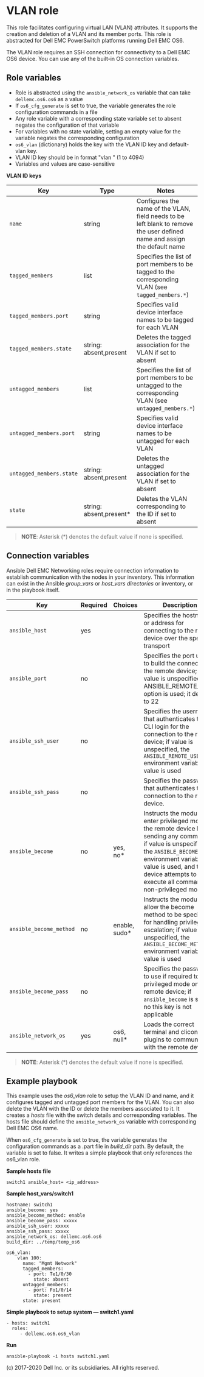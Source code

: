 VLAN role
=========

This role facilitates configuring virtual LAN (VLAN) attributes. It supports the creation and deletion of a VLAN and its member ports. This role is abstracted for Dell EMC PowerSwitch platforms running Dell EMC OS6. 

The VLAN role requires an SSH connection for connectivity to a Dell EMC OS6 device. You can use any of the built-in OS connection variables.


Role variables
--------------

- Role is abstracted using the `ansible_network_os` variable that can take `dellemc.os6.os6` as a value 
- If `os6_cfg_generate` is set to true, the variable generates the role configuration commands in a file
- Any role variable with a corresponding state variable set to absent negates the configuration of that variable
- For variables with no state variable, setting an empty value for the variable negates the corresponding configuration
- `os6_vlan` (dictionary) holds the key with the VLAN ID key and default-vlan key.
- VLAN ID key should be in format "vlan <ID>" (1 to 4094)
- Variables and values are case-sensitive


**VLAN ID keys**

| Key        | Type                      | Notes                                                   | Support               |
|------------|---------------------------|---------------------------------------------------------|-----------------------|
| ``name``             | string                        | Configures the name of the VLAN, field needs to be left blank to remove the user defined name and assign the default name                    | os6 |
| ``tagged_members``   | list         | Specifies the list of port members to be tagged to the corresponding VLAN (see ``tagged_members.*``) | os6 |
| ``tagged_members.port`` | string | Specifies valid device interface names to be tagged for each VLAN | os6 |
| ``tagged_members.state`` | string: absent,present | Deletes the tagged association for the VLAN if set to absent | os6 |
| ``untagged_members`` | list         | Specifies the list of port members to be untagged to the corresponding VLAN (see ``untagged_members.*``) | os6 |
| ``untagged_members.port`` | string | Specifies valid device interface names to be untagged for each VLAN | os6 |
| ``untagged_members.state`` | string: absent,present | Deletes the untagged association for the VLAN if set to absent | os6 |
| ``state``           | string: absent,present\*          | Deletes the VLAN corresponding to the ID if set to absent | os6 |
                                                                                                      
> **NOTE**: Asterisk (\*) denotes the default value if none is specified.

Connection variables
--------------------

Ansible Dell EMC Networking roles require connection information to establish communication with the nodes in your inventory. This information can exist in the Ansible *group_vars* or *host_vars directories* or inventory, or in the playbook itself.

| Key         | Required | Choices    | Description                                         |
|-------------|----------|------------|-----------------------------------------------------|
| ``ansible_host`` | yes      |            | Specifies the hostname or address for connecting to the remote device over the specified transport |
| ``ansible_port`` | no       |            | Specifies the port used to build the connection to the remote device; if value is unspecified, the ANSIBLE_REMOTE_PORT option is used; it defaults to 22 |
| ``ansible_ssh_user`` | no       |            | Specifies the username that authenticates the CLI login for the connection to the remote device; if value is unspecified, the `ANSIBLE_REMOTE_USER` environment variable value is used  |
| ``ansible_ssh_pass`` | no       |            | Specifies the password that authenticates the connection to the remote device.  |
| ``ansible_become`` | no       | yes, no\*   | Instructs the module to enter privileged mode on the remote device before sending any commands; if value is unspecified, the `ANSIBLE_BECOME` environment variable value is used, and the device attempts to execute all commands in non-privileged mode |
| ``ansible_become_method`` | no       | enable, sudo\*   | Instructs the module to allow the become method to be specified for handling privilege escalation; if value is unspecified, the `ANSIBLE_BECOME_METHOD` environment variable value is used |
| ``ansible_become_pass`` | no       |            | Specifies the password to use if required to enter privileged mode on the remote device; if ``ansible_become`` is set to no this key is not applicable |
| ``ansible_network_os`` | yes      | os6, null\*  | Loads the correct terminal and cliconf plugins to communicate with the remote device |


> **NOTE**: Asterisk (\*) denotes the default value if none is specified.

## Example playbook

This example uses the *os6_vlan* role to setup the VLAN ID and name, and it configures tagged and untagged port members for the VLAN. You can also delete the VLAN with the ID or delete the members associated to it. It creates a *hosts* file with the switch details and corresponding variables. The hosts file should define the `ansible_network_os` variable with corresponding Dell EMC OS6 name. 

When `os6_cfg_generate` is set to true, the variable generates the configuration commands as a .part file in *build_dir* path. By default, the variable is set to false. It writes a simple playbook that only references the os6_vlan role.

**Sample hosts file**

    switch1 ansible_host= <ip_address>

**Sample host_vars/switch1**
     
    hostname: switch1
    ansible_become: yes
    ansible_become_method: enable
    ansible_become_pass: xxxxx
    ansible_ssh_user: xxxxx
    ansible_ssh_pass: xxxxx
    ansible_network_os: dellemc.os6.os6
    build_dir: ../temp/temp_os6

    os6_vlan:
        vlan 100:
          name: "Mgmt Network"
          tagged_members:
            - port: Te1/0/30
              state: absent
          untagged_members:
            - port: Fo1/0/14
              state: present
          state: present


**Simple playbook to setup system — switch1.yaml**

    - hosts: switch1
      roles:
         - dellemc.os6.os6_vlan
                
**Run**

    ansible-playbook -i hosts switch1.yaml

(c) 2017-2020 Dell Inc. or its subsidiaries. All rights reserved.
